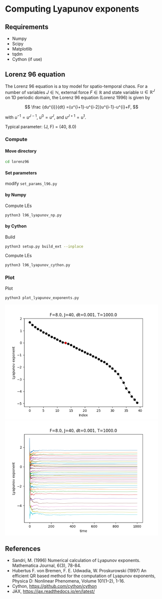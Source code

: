 # Computing Lyapunov exponents

## Requirements
- Numpy
- Scipy
- Matplotlib
- tqdm
- Cython (if use)
<!-- - JAX (if use) -->

## Lorenz 96 equation
The Lorenz 96 equation is a toy model for spatio-temporal chaos.
For a number of variables $J \in \mathbb{N}$, external force $F \in \mathbb{R}$ and state variable $\mathbb{u} \in \mathbb{R}^J$ on 1D periodic domain, the Lorenz 96 equation (Lorenz 1996) is given by

$$ \frac {du^{i}}{dt} =(u^{i+1}-u^{i-2})u^{i-1}-u^{i}+F, $$

with $u^{-1} = u^{J-1}$, $u^0 = u^J$, and $u^{J+1} = u^1$.

Typical parameter: (J, F) = (40, 8.0)

### Compute
#### Move directory
```sh
cd lorenz96
```

#### Set parameters
modify `set_params_l96.py`

#### by Numpy
Compute LEs
```sh
python3 l96_lyapunov_np.py
```

#### by Cython
Build
```sh
python3 setup.py build_ext --inplace
```

Compute LEs
```sh
python3 l96_lyapunov_cython.py
```
<!-- 
#### by JAX
Compute LEs
```sh
python3 l96_lyapunov_jnp.py
``` -->

### Plot
Plot
```sh
python3 plot_lyapunov_exponents.py
```

![LE](https://github.com/KotaTakeda/lyapunov/blob/main/lorenz96/lyapunov_exponents.png)
![LE_t](https://github.com/KotaTakeda/lyapunov/blob/main/lorenz96/lyapunov_exponents_t.png)



## References
- Sandri, M. (1996) Numerical calculation of Lyapunov exponents. Mathematica Journal, 6(3), 78-84.
- Hubertus F. von Bremen, F. E. Udwadia, W. Proskurowski (1997) An efficient QR based method for the computation of Lyapunov exponents, Physica D: Nonlinear Phenomena, Volume 101(1–2), 1-16.
- Cython, https://github.com/cython/cython
- JAX, https://jax.readthedocs.io/en/latest/
